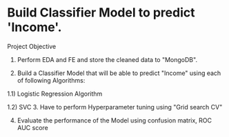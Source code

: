 # Build Classifier Model to predict 'Income'.
Project Objective
1. Perform EDA and FE and store the cleaned data to "MongoDB".

2. Build a Classifier Model that will be able to predict "Income" using each of following Algorithms:

1.1) Logistic Regression Algorithm

1.2) SVC
3. Have to perform Hyperparameter tuning using "Grid search CV"

4. Evaluate the performance of the Model using confusion matrix, ROC AUC score
